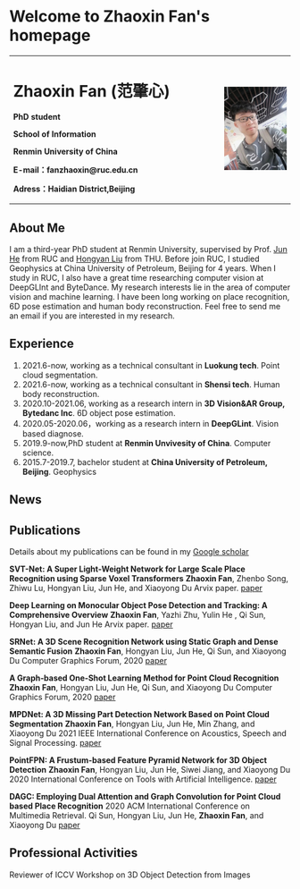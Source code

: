# Welcome to Zhaoxin Fan's homepage


<table border="0">
  <tr>
    <td width="75%">
      <h1>Zhaoxin Fan (范肇心) </h1>
      <p><b>PhD student</b></p>
      <p><b>School of Information</b></p>
      <p><b>Renmin University of China</b></p>
      <p><b>E-mail：fanzhaoxin@ruc.edu.cn</b></p>
      <p><b>Adress：Haidian District,Beijing </b></p>
    </td>
    <td width="25%">
      <img src="/zhaoxinfan.jpg" width="100%">     
    </td>
  </tr>
</table>


## About Me
I am a third-year PhD student at Renmin University, supervised by Prof.  [Jun He](http://info.ruc.edu.cn/academic_professor.php?teacher_id=58) from RUC and [Hongyan Liu](http://www.sem.tsinghua.edu.cn/en/liuhy) from THU. Before join RUC, I studied Geophysics at China University of Petroleum, Beijing for 4 years. When I study in RUC, I also have a great time researching computer vision at DeepGLInt and ByteDance.  My research interests lie in the area of computer vision and machine learning. I have been long working on place recognition, 6D pose estimation and human body reconstruction. Feel free to send me an email if you are interested in my research.

## Experience
1. 2021.6-now, working as a technical consultant in **Luokung tech**. Point cloud segmentation.
2. 2021.6-now, working as a technical consultant in **Shensi tech**. Human body reconstruction.
3. 2020.10-2021.06, working as a research intern in **3D Vision&AR Group, Bytedanc Inc**.  6D object pose estimation.
4. 2020.05-2020.06，working as a research intern in **DeepGLint**. Vision based diagnose.
5. 2019.9-now,PhD student at **Renmin Unvivesity of China**. Computer science.
6. 2015.7-2019.7, bachelor student at  **China University of Petroleum, Beijing**. Geophysics

## News

## Publications
Details about my publications can be found in my [Google scholar](https://scholar.google.com/citations?hl=zh-CN&user=JHvyYDQAAAAJ)

**SVT-Net: A Super Light-Weight Network for Large Scale Place Recognition using Sparse Voxel Transformers**
**Zhaoxin Fan**, Zhenbo Song, Zhiwu Lu, Hongyan Liu, Jun He, and Xiaoyong Du
Arvix paper.
[paper](https://arxiv.org/pdf/2105.00149.pdf)

**Deep Learning on Monocular Object Pose Detection and Tracking: A Comprehensive Overview**
**Zhaoxin Fan**, Yazhi Zhu, Yulin He , Qi Sun, Hongyan Liu, and Jun He
Arvix paper. 
[paper](https://arxiv.org/pdf/2105.14291.pdf)

**SRNet: A 3D Scene Recognition Network using Static Graph and Dense Semantic Fusion**
**Zhaoxin Fan**, Hongyan Liu, Jun He, Qi Sun, and Xiaoyong Du
Computer Graphics Forum, 2020
[paper](https://onlinelibrary.wiley.com/doi/abs/10.1111/cgf.14146)


**A Graph‐based One‐Shot Learning Method for Point Cloud Recognition**
**Zhaoxin Fan**, Hongyan Liu, Jun He, Qi Sun, and Xiaoyong Du
Computer Graphics Forum, 2020
[paper](https://onlinelibrary.wiley.com/doi/abs/10.1111/cgf.14147)

**MPDNet: A 3D Missing Part Detection Network Based on Point Cloud Segmentation**
**Zhaoxin Fan**, Hongyan Liu, Jun He, Min Zhang, and Xiaoyong Du
2021 IEEE International Conference on Acoustics, Speech and Signal Processing.
[paper](https://ieeexplore.ieee.org/abstract/document/9414867/)

**PointFPN: A Frustum-based Feature Pyramid Network for 3D Object Detection**
**Zhaoxin Fan**, Hongyan Liu, Jun He, Siwei Jiang, and Xiaoyong Du
2020 International Conference on Tools with Artificial Intelligence.
[paper](https://ieeexplore.ieee.org/abstract/document/9288277)

**DAGC: Employing Dual Attention and Graph Convolution for Point Cloud based Place Recognition**
2020 ACM International Conference on Multimedia Retrieval.
Qi Sun, Hongyan Liu, Jun He, **Zhaoxin Fan**, and Xiaoyong Du
[paper](https://dl.acm.org/doi/abs/10.1145/3372278.3390693)


## Professional Activities
Reviewer of ICCV Workshop on 3D Object Detection from Images
